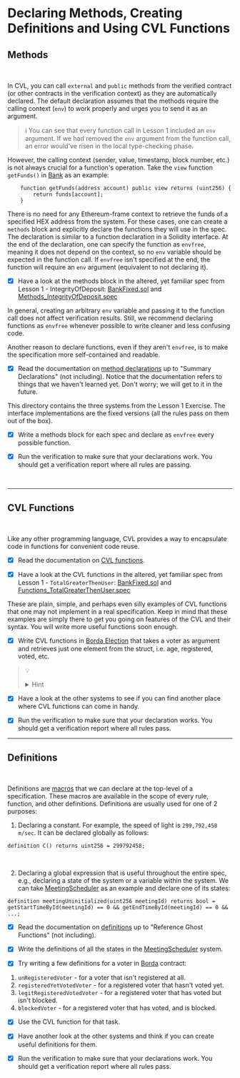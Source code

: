 # Declaring Methods, Creating Definitions and Using CVL Functions

## Methods

</br>

In CVL, you can call `external` and `public` methods from the verified contract (or other contracts in the verification context) as they are automatically declared. The default declaration assumes that the methods require the calling context (`env`) to work properly and urges you to send it as an argument.

> :information_source: You can see that every function call in Lesson 1 included an `env` argument. If we had removed the `env` argument from the function call, an error would've risen in the local type-checking phase.

However, the calling context (sender, value, timestamp, block number, etc.) is not always crucial for a function's operation. Take the `view` function `getFunds()` in [Bank](LessonExamples/Methods.sol) as an example:

```
	function getFunds(address account) public view returns (uint256) {
		return funds[account];
	}
```

There is no need for any Ethereum-frame context to retrieve the funds of a specified HEX address from the system.
For these cases, one can create a `methods` block and explicitly declare the functions they will use in the spec. The declaration is similar to a function declaration in a Solidity interface. At the end of the declaration, one can specify the function as `envfree`, meaning it does not depend on the context, so no `env` variable should be expected in the function call. If `envfree` isn't specified at the end, the function will require an `env` argument (equivalent to not declaring it).

- [x] Have a look at the methods block in the altered, yet familiar spec from Lesson 1 - IntegrityOfDeposit: [BankFixed.sol](LessonExamples/BankFixed.sol) and [Methods_IntegrityOfDeposit.spec](LessonExamples/Methods_IntegrityOfDeposit.spec)

In general, creating an arbitrary `env` variable and passing it to the function call does not affect verification results. Still, we recommend declaring functions as `envfree` whenever possible to write cleaner and less confusing code.

Another reason to declare functions, even if they aren't `envfree`, is to make the specification more self-contained and readable.

- [x] Read the documentation on [method declarations](https://certora.atlassian.net/wiki/spaces/CPD/pages/181960777/Method+Declarations) up to "Summary Declarations" (not including). Notice that the documentation refers to things that we haven't learned yet. Don't worry; we will get to it in the future.

This directory contains the three systems from the Lesson 1 Exercise. The interface implementations are the fixed versions (all the rules pass on them out of the box).

- [x] Write a methods block for each spec and declare as `envfree` every possible function.

- [x] Run the verification to make sure that your declarations work. You should get a verification report where all rules are passing.

</br>

---

## CVL Functions

</br>

Like any other programming language, CVL provides a way to encapsulate code in functions for convenient code reuse.

- [x] Read the documentation on [CVL functions](https://certora.atlassian.net/wiki/spaces/CPD/pages/238846033/CVL+Functions).

- [x] Have a look at the CVL functions in the altered, yet familiar spec from Lesson 1 - `TotalGreaterThenUser`: [BankFixed.sol](LessonExamples/BankFixed.sol) and [Functions_TotalGreaterThenUser.spec](LessonExamples/Functions_TotalGreaterThenUser.spec)

These are plain, simple, and perhaps even silly examples of CVL functions that one may not implement in a real specification. Keep in mind that these examples are simply there to get you going on features of the CVL and their syntax. You will write more useful functions soon enough.

- [x] Write CVL functions in [Borda Election](Borda) that takes a voter as argument and retrieves just one element from the struct, i.e. age, registered, voted, etc.

> :bulb:
> <details>
>  <summary>Hint</summary>
> Look at the use of `getFullVoterDetails` in `onceBlackListedNotOut`. you can export this assignment to a CVL function that will retrieve a single element that you need.
></details>

- [x] Have a look at the other systems to see if you can find another place where CVL functions can come in handy.

- [x] Run the verification to make sure that your declaration works. You should get a verification report where all rules pass.

---

## Definitions

</br>

Definitions are [macros](https://en.wikipedia.org/wiki/Macro_(computer_science)) that we can declare at the top-level of a specification. These macros are available in the scope of every rule, function, and other definitions.
Definitions are usually used for one of 2 purposes:

1. Declaring a constant. For example, the speed of light is `299,792,458 m/sec`. It can be declared globally as follows:

```
definition C() returns uint256 = 299792458;
```

</br>

2. Declaring a global expression that is useful throughout the entire spec, e.g., declaring a state of the system or a variable within the system. We can take [MeetingScheduler](MeetingScheduler) as an example and declare one of its states:

```
definition meetingUninitialized(uint256 meetingId) returns bool = getStartTimeById(meetingId) == 0 && getEndTimeById(meetingId) == 0 && ...;
```

- [x] Read the documentation on [definitions](https://certora.atlassian.net/wiki/spaces/CPD/pages/41156868/Definitions) up to "Reference Ghost Functions" (not including).

- [x] Write the definitions of all the states in the [MeetingScheduler](MeetingScheduler) system.

- [x] Try writing a few definitions for a voter in [Borda](Borda) contract:
1. `unRegisteredVoter` - for a voter that isn't registered at all.
2. `registeredYetVotedVoter` - for a registered voter that hasn't voted yet.
3. `legitRegisteredVotedVoter` - for a registered voter that has voted but isn't blocked.
4. `blockedVoter` - for a registered voter that has voted, and is blocked.
- [x] Use the CVL function for that task.

- [x] Have another look at the other systems and think if you can create useful definitions for them.

- [x] Run the verification to make sure that your declarations work. You should get a verification report where all rules pass.
